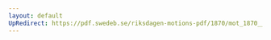 ```yaml
---
layout: default
UpRedirect: https://pdf.swedeb.se/riksdagen-motions-pdf/1870/mot_1870__ak__00008/mot_1870__ak__00008_004.pdf
---
```

